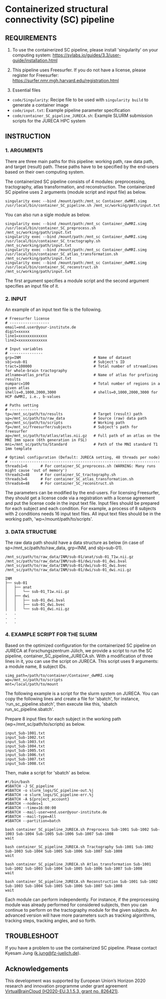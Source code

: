 # Containerized structural connectivity (SC) pipeline

## REQUIREMENTS

1. To use the containerized SC pipeline, please install 'singularity' on your computing system: https://sylabs.io/guides/3.3/user-guide/installation.html

2. This pipeline uses Freesurfer. If you do not have a license, please register for Freesurfer: https://surfer.nmr.mgh.harvard.edu/registration.html

3. Essential files

- `code/Singularity`: Recipe file to be used with `singularity build` to generate a container image
- `code/input.txt`: Example pipeline parameter specification
- `code/container_SC_pipeline_JURECA.sh`: Example SLURM submission scripts for the JURECA HPC system

## INSTRUCTION

### 1. ARGUMENTS

There are three main paths for this pipeline: working path, raw data path, and target (result) path. These paths have to be specified by the end-users based on their own computing system.

The containerized SC pipeline consists of 4 modules: preprocessing, tractography, atlas transformation, and reconstruction. The containerized SC pipeline uses 2 arguments (module script and input file) as below.

    singularity exec --bind /mount/path:/mnt_sc Container_dwMRI.simg /usr/local/bin/container_SC_pipeline.sh /mnt_sc/working/path/input.txt

You can also run a sigle module as below.

    singularity exec --bind /mount/path:/mnt_sc Container_dwMRI.simg /usr/local/bin/container_SC_preprocess.sh /mnt_sc/working/path/input.txt
    singularity exec --bind /mount/path:/mnt_sc Container_dwMRI.simg /usr/local/bin/container_SC_tractography.sh /mnt_sc/working/path/input.txt
    singularity exec --bind /mount/path:/mnt_sc Container_dwMRI.simg /usr/local/bin/container_SC_atlas_transformation.sh /mnt_sc/working/path/input.txt
    singularity exec --bind /mount/path:/mnt_sc Container_dwMRI.simg /usr/local/bin/container_SC_reconstruct.sh /mnt_sc/working/path/input.txt

The first argument specifies a module script and the second argument specifies an input file of it.

### 2. INPUT

An example of an input text file is the following.

    # Freesurfer license
    # ------------------
    email=end.user@your-institute.de
    digit=xxxxx
    line1=xxxxxxxxxxxxx
    line2=xxxxxxxxxxxxx

    # Input variables
    # ---------------
    grp=INM                                 # Name of dataset
    sbj=sub-01                              # Subject's ID
    tract=100000                            # Total number of streamlines for whole-brain tractography
    atlname=atlas_prefix                    # Name of atlas for prefixing results
    numparc=100                             # Total number of regions in a given atlas
    shells=0,1000,2000,3000                 # shells=0,1000,2000,3000 for HCP dwMRI, i.e., b-values

    # Paths setting
    # -------------
    tp=/mnt_sc/path/to/results              # Target (result) path
    sp=/mnt_sc/path/to/raw_data             # Source (raw) data path
    wp=/mnt_sc/path/to/scripts              # Working path
    fp=/mnt_sc/freesurfer/subjects          # Subject's path for freesurfer
    ap=/mnt_sc/path/to/atlas/atlas.nii.gz   # Full path of an atlas on the MNI 1mm space (6th generation in FSL)
    mni=/mnt_sc/path/to/Standard            # Path of the MNI standard T1 1mm template

    # Optimal configuration (Default: JURECA setting, 48 threads per node)
    # --------------------------------------------------------------------
    threads1=6      # For container_SC_preprocess.sh (WARNING: Many runs might cause 'out of memory')
    threads2=48     # For container_SC_tractography.sh
    threads3=6      # For container_SC_atlas_transformation.sh
    threads4=48     # For container_SC_reconstruct.sh

The parameters can be modified by the end-users. For licensing Freesurfer, they should get a license code via a registration with a license agreement and put the license code in the input text file. Input files should be prepared for each subject and each condition. For example, a process of 8 subjects with 2 conditions needs 16 input text files. All input text files should be in the working path, 'wp=/mount/path/to/scripts'.

### 3. DATA STRUCTURE

The raw data path should have a data structure as below (in case of sp=/mnt_sc/path/to/raw_data, grp=INM, and sbj=sub-01).

    /mnt_sc/path/to/raw_data/INM/sub-01/anat/sub-01_T1w.nii.gz
    /mnt_sc/path/to/raw_data/INM/sub-01/dwi/sub-01_dwi.bval
    /mnt_sc/path/to/raw_data/INM/sub-01/dwi/sub-01_dwi.bvec
    /mnt_sc/path/to/raw_data/INM/sub-01/dwi/sub-01_dwi.nii.gz
    
    INM
    ├── sub-01
    │   ├── anat
    │   │   └── sub-01_T1w.nii.gz
    │   ├── dwi
    │   │   ├── sub-01_dwi.bval
    │   │   ├── sub-01_dwi.bvec
    │   │   └── sub-01_dwi.nii.gz
    .   .
    .   .
    .   .

### 4. EXAMPLE SCRIPT FOR THE SLURM

Based on the optimized configuration for the containerized SC pipeline on JURECA
at Forschungszentrum Jülich, we provide a script to run the SC pipeline, container_SC_pipeline_JURECA.sh. With a modification of three lines in it, you can use the script on JURECA. This script uses 9 arguments: a module name, 8 subject IDs.

    simg_path=/path/to/container/Container_dwMRI.simg
    wp=/mnt_sc/path/to/scripts
    mnt=/local/path/to/mount

The following example is a script for the slurm system on JURECA. You can copy the following lines and create a file for 'sbatch', for instance, 'run_sc_pipeline.sbatch', then execute like this, 'sbatch run_sc_pipeline.sbatch'.

Prepare 8 input files for each subject in the working path (wp=/mnt_sc/path/to/scripts) as below.

    input_Sub-1001.txt
    input_Sub-1002.txt
    input_Sub-1003.txt
    input_Sub-1004.txt
    input_Sub-1005.txt
    input_Sub-1006.txt
    input_Sub-1007.txt
    input_Sub-1008.txt

Then, make a script for 'sbatch' as below.

    #!/bin/bash
    #SBATCH -J SC_pipeline
    #SBATCH -o slurm_logs/SC_pipeline-out.%j
    #SBATCH -e slurm_logs/SC_pipeline-err.%j
    #SBATCH -A ${project_account}
    #SBATCH --nodes=1
    #SBATCH --time=16:00:00
    #SBATCH --mail-user=end.user@your-institute.de
    #SBATCH --mail-type=All
    #SBATCH --partition=batch
    
    bash container_SC_pipeline_JURECA.sh Preprocess Sub-1001 Sub-1002 Sub-1003 Sub-1004 Sub-1005 Sub-1006 Sub-1007 Sub-1008
    wait
    
    bash container_SC_pipeline_JURECA.sh Tractography Sub-1001 Sub-1002 Sub-1003 Sub-1004 Sub-1005 Sub-1006 Sub-1007 Sub-1008
    wait
    
    bash container_SC_pipeline_JURECA.sh Atlas_transformation Sub-1001 Sub-1002 Sub-1003 Sub-1004 Sub-1005 Sub-1006 Sub-1007 Sub-1008
    wait
    
    bash container_SC_pipeline_JURECA.sh Reconstruction Sub-1001 Sub-1002 Sub-1003 Sub-1004 Sub-1005 Sub-1006 Sub-1007 Sub-1008
    wait

Each module can perform independently. For instance, if the preprocessing module was already performed for considered subjects, then you can continue to perform on the tractography module for the given subjects. An advanced version will have more parameters such as tracking algorithms, tracking steps, tracking angles, and so forth.

## TROUBLESHOOT

If you have a problem to use the containerized SC pipeline. Please contact Kyesam Jung (k.jung@fz-juelich.de).

## Acknowledgements

This development was supported by European Union’s Horizon 2020 research and innovation programme under grant agreement [VirtualBrainCloud (H2020-EU.3.1.5.3, grant no. 826421)](https://cordis.europa.eu/project/id/826421).
